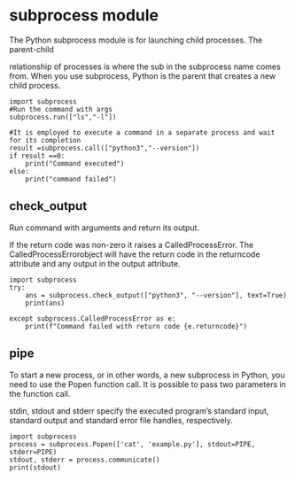 # subprocess module
The Python subprocess module is for launching child processes. The parent-child

relationship of processes is where the sub in the subprocess name comes from. When you use subprocess, Python is the parent that creates a new child process.

```
import subprocess
#Run the command with args
subprocess.run(["ls","-l"])

#It is employed to execute a command in a separate process and wait for its completion
result =subprocess.call(["python3","--version"])
if result ==0:
    print("Command executed")
else:
    print("command failed")
```

## check_output

Run command with arguments and return its output.

If the return code was non-zero it raises a CalledProcessError. The CalledProcessErrorobject will have the return code in the returncode attribute and any output in the output attribute.
```
import subprocess
try: 
    ans = subprocess.check_output(["python3", "--version"], text=True) 
    print(ans) 
  
except subprocess.CalledProcessError as e: 
    print(f"Command failed with return code {e.returncode}")
```

## pipe

To start a new process, or in other words, a new subprocess in Python, you need to use the Popen function call. It is possible to pass two parameters in the function call.

stdin, stdout and stderr specify the executed program’s standard input, standard output and standard error file handles, respectively.
```
import subprocess
process = subprocess.Popen(['cat', 'example.py'], stdout=PIPE, stderr=PIPE)
stdout, stderr = process.communicate()
print(stdout)
```
